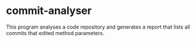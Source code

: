 # commit-analyser
This program analyses a code repository and generates a report that lists all commits that edited method parameters.
